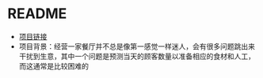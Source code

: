 # README

- [项目链接](kaggle.com/c/recruit-restaurant-visitor-forecasting/overview)
- 项目背景：经营一家餐厅并不总是像第一感觉一样迷人，会有很多问题跳出来干扰到生意，其中一个问题是预测当天的顾客数量以准备相应的食材和人工，而这通常是比较困难的
